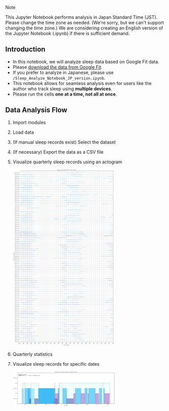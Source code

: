 
> [!Note] 
> This Jupyter Notebook performs analysis in Japan Standard Time (JST). Please change the time zone as needed. (We're sorry, but we can't support changing the time zone.)
> We are considering creating an English version of the Jupyter Notebook (.ipynb) if there is sufficient demand.

## Introduction
- In this notebook, we will analyze sleep data based on Google Fit data.
- Please [download the data from Google Fit](https://takeout.google.com/).
- If you prefer to analyze in Japanese, please use `/Sleep_Analyze_Notebook_JP_version.ipynb`.
- This notebook allows for seamless analysis even for users like the author who track sleep using **multiple devices**.
- Please run the cells **one at a time, not all at once**.

## Data Analysis Flow
1. Import modules
2. Load data
3. (If manual sleep records exist) Select the dataset
4. (If necessary) Export the data as a CSV file
5. Visualize quarterly sleep records using an actogram

    <img src="Sample_Actogram.png" width="320px" alt="Access Google data export and deselect All">
    
6. Quarterly statistics
7. Visualize sleep records for specific dates

    <img src="Sample_Sleep_cycle.png" width="320px" alt="Access Google data export and deselect All">